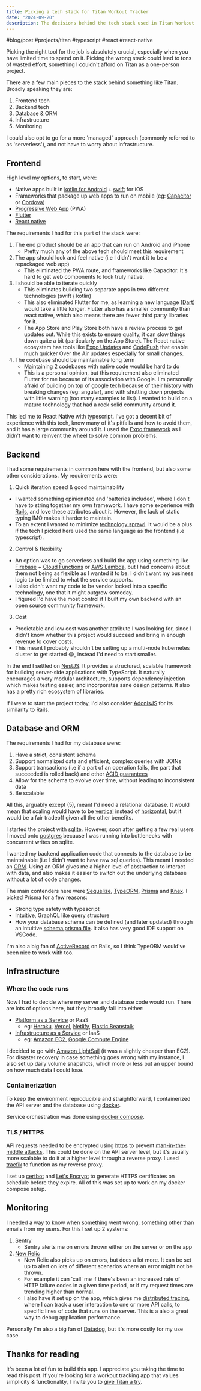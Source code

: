 ```yaml
---
title: Picking a tech stack for Titan Workout Tracker
date: "2024-09-20"
description: The decisions behind the tech stack used in Titan Workout Tracker
---
```


#blog/post #projects/titan #typescript #react #react-native 

Picking the right tool for the job is absolutely crucial, especially when you have limited time to spend on it. Picking the wrong stack could lead to tons of wasted effort, something I couldn't afford on Titan as a one-person project.

There are a few main pieces to the stack behind something like Titan. Broadly speaking they are: 
1. Frontend tech
2. Backend tech
3. Database & ORM
4. Infrastructure
5. Monitoring

I could also opt to go for a more 'managed' approach (commonly referred to as 'serverless'), and not have to worry about infrastructure.

## Frontend
High level my options, to start, were:
* Native apps built in [kotlin for Android](https://developer.android.com/kotlin) + [swift](https://developer.apple.com/swift/) for iOS
* Frameworks that package up web apps to run on mobile (eg: [Capacitor](https://capacitorjs.com) or [Cordova](https://cordova.apache.org))
* [Progressive Web App](https://web.dev/explore/progressive-web-apps) (PWA)
* [Flutter](https://flutter.dev)
* [React native](https://reactnative.dev)

The requirements I had for this part of the stack were: 
1. The end product should be an app that can run on Android and iPhone
    * Pretty much any of the above tech should meet this requirement
2. The app should look and feel native (i.e I didn't want it to be a repackaged web app)
    * This eliminated the PWA route, and frameworks like Capacitor. It's hard to get web components to look truly native.
3. I should be able to iterate quickly
    * This eliminates building two separate apps in two different technologies (swift / kotlin)
    * This also eliminated Flutter for me, as learning a new language ([Dart](https://dart.dev)) would take a little longer. Flutter also has a smaller community than react native, which also means there are fewer third party libraries for it.
    * The App Store and Play Store both have a review process to get updates out. While this exists to ensure quality, it can slow things down quite a bit (particularly on the App Store). The React native ecosystem has tools like [Expo Updates](https://docs.expo.dev/versions/latest/sdk/updates/) and [CodePush](https://microsoft.github.io/code-push/) that enable much quicker Over the Air updates especially for small changes.
4. The codebase should be maintainable long term
    * Maintaining 2 codebases with native code would be hard to do
    * This is a personal opinion, but this requirement also eliminated Flutter for me because of its association with Google. I'm personally afraid of building on top of google tech because of their history with breaking changes (eg: angular), and with shutting down projects with little warning (too many examples to list). I wanted to build on a mature technology that had a rock solid community around it. 

This led me to React Native with typescript. I've got a decent bit of experience with this tech, know many of it's pitfalls and how to avoid them, and it has a large community around it. I used the [Expo framework](https://expo.dev) as I didn't want to reinvent the wheel to solve common problems.

## Backend
I had some requirements in common here with the frontend, but also some other considerations. My requirements were: 

1. Quick iteration speed & good maintainability
  
  * I wanted something opinionated and 'batteries included', where I don't have to string together my own framework. I have some experience with [Rails](https://rubyonrails.org), and love these attributes about it. However, the lack of static typing IMO makes it harder to maintain. 
  * To an extent I wanted to minimize [technology sprawl](https://www.forrester.com/blogs/cios-get-tech-sprawl-under-control/). It would be a plus if the tech I picked here used the same language as the frontend (i.e typescript). 

2. Control & flexibility

  * An option was to go serverless and build the app using something like [Firebase](https://firebase.google.com) + [Cloud Functions](https://cloud.google.com/functions) or [AWS Lambda](https://aws.amazon.com/lambda/), but I had concerns about them not being as flexible as I wanted it to be. I didn't want my business logic to be limited to what the service supports.
  * I also didn't want my code to be vendor locked into a specific technology, one that it might outgrow someday. 
  * I figured I'd have the most control if I built my own backend with an open source community framework. 

3. Cost

  * Predictable and low cost was another attribute I was looking for, since I didn't know whether this project would succeed and bring in enough revenue to cover costs.
  * This meant I probably shouldn't be setting up a multi-node kubernetes cluster to get started 😂, instead I'd need to start smaller.

In the end I settled on [NestJS](https://nestjs.com). It provides a structured, scalable framework for building server-side applications with TypeScript. It naturally encourages a very modular architecture, supports dependency injection which makes testing easier, and incorporates sane design patterns. It also has a pretty rich ecosystem of libraries.

If I were to start the project today, I'd also consider [AdonisJS](https://adonisjs.com/) for its similarity to Rails.

## Database and ORM
The requirements I had for my database were: 
1. Have a strict, consistent schema
2. Support normalized data and efficient, complex queries with JOINs
3. Support transactions (i.e if a part of an operation fails, the part that succeeded is rolled back) and other [ACID guarantees](https://en.wikipedia.org/wiki/ACID)
4. Allow for the schema to evolve over time, without leading to inconsistent data
5. Be scalable

All this, arguably except (5), meant I'd need a relational database. It would mean that scaling would have to be [vertical](https://en.wikipedia.org/wiki/Scalability#Vertical_or_scale_up) instead of [horizontal](https://en.wikipedia.org/wiki/Scalability#Horizontal_or_scale_out), but it would be a fair tradeoff given all the other benefits. 

I started the project with [sqlite](https://www.sqlite.org/). However, soon after getting a few real users I moved onto [postgres](https://www.postgresql.org/) because I was running into bottlenecks with concurrent writes on sqlite. 

I wanted my backend application code that connects to the database to be maintainable (i.e I didn't want to have raw sql queries). This meant I needed an [ORM](https://en.wikipedia.org/wiki/Object%E2%80%93relational_mapping). Using an ORM gives me a higher level of abstraction to interact with data, and also makes it easier to switch out the underlying database without a lot of code changes. 

The main contenders here were [Sequelize](https://sequelize.org), [TypeORM](https://typeorm.io), [Prisma](https://www.prisma.io) and [Knex](https://knexjs.org). I picked Prisma for a few reasons: 

* Strong type safety with typescript
* Intuitive, GraphQL like query structure
* How your database schema can be defined (and later updated) through an intuitive [schema.prisma file](https://www.prisma.io/docs/orm/prisma-schema/overview). It also has very good IDE support on VSCode.

I'm also a big fan of [ActiveRecord](https://guides.rubyonrails.org/active_record_basics.html) on Rails, so I think TypeORM would've been nice to work with too. 

## Infrastructure

### Where the code runs
Now I had to decide where my server and database code would run. There are lots of options here, but they broadly fall into either: 

* [Platform as a Service](https://en.wikipedia.org/wiki/Platform_as_a_service) or PaaS
  * eg: [Heroku](https://www.heroku.com), [Vercel](https://vercel.com/), [Netlify](https://www.netlify.com), [Elastic Beanstalk](https://aws.amazon.com/elasticbeanstalk/)
* [Infrastructure as a Service](https://en.wikipedia.org/wiki/Infrastructure_as_a_service) or IaaS
  * eg: [Amazon EC2](https://aws.amazon.com/ec2/), [Google Compute Engine](https://cloud.google.com/products/compute) 

I decided to go with [Amazon LightSail](https://aws.amazon.com/lightsail/) (it was a slightly cheaper than EC2). For disaster recovery in case something goes wrong with my instance, I also set up daily volume snapshots, which more or less put an upper bound on how much data I could lose. 

### Containerization
To keep the environment reproducible and straightforward, I containerized the API server and the database using [docker](https://www.docker.com). 

Service orchestration was done using [docker compose](https://docs.docker.com/compose/). 


### TLS / HTTPS
API requests needed to be encrypted using [https](https://www.cloudflare.com/en-ca/learning/ssl/what-is-https/) to prevent [man-in-the-middle attacks](https://en.wikipedia.org/wiki/Man-in-the-middle_attack). This could be done on the API server level, but it's usually more scalable to do it at a higher level through a reverse proxy. I used [traefik](https://traefik.io/traefik/) to function as my reverse proxy.

I set up [certbot](https://certbot.eff.org) and [Let's Encrypt](https://letsencrypt.org) to generate HTTPS certificates on schedule before they expire. All of this was set up to work on my docker compose setup. 

## Monitoring 
I needed a way to know when something went wrong, something other than emails from my users. For this I set up 2 systems: 

1. [Sentry](http://sentry.io)
    * Sentry alerts me on errors thrown either on the server or on the app
2. [New Relic](https://newrelic.com/)
    * New Relic also picks up on errors, but does a lot more. It can be set up to alert on lots of different scenarios where an error might not be thrown. 
    * For example it can 'call' me if there's been an increased rate of HTTP failure codes in a given time period, or if my request times are trending higher than normal.
    * I also have it set up on the app, which gives me [distributed tracing](https://www.datadoghq.com/knowledge-center/distributed-tracing/), where I can track a user interaction to one or more API calls, to specific lines of code that runs on the server. This is a also a great way to debug application performance.

Personally I'm also a big fan of [Datadog](https://www.datadoghq.com/), but it's more costly for my use case.

## Thanks for reading

It's been a lot of fun to build this app. I appreciate you taking the time to read this post. If you're looking for a workout tracking app that values simplicity & functionality, I invite you to [give Titan a try](https://www.titangymapp.com).

